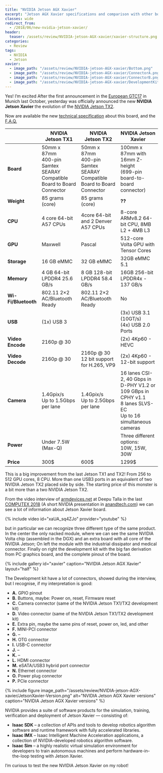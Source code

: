 ```yaml
---
title: "NVIDIA Jetson AGX Xavier"
excerpt: "Jetson AGX Xavier specifications and comparison with other boards"
classes: wide
redirect_from:
  - /2018/06/new-nvidia-jetson-xavier/
header:
  teaser: /assets/review/NVIDIA-jetson-AGX-xavier/xavier-structure.png
categories:
  - Review
tags:
  - NVIDIA
  - Jetson
xavier:
  - image_path: "/assets/review/NVIDIA-jetson-AGX-xavier/Bottom.png"
  - image_path: "/assets/review/NVIDIA-jetson-AGX-xavier/ConnectorA.png"
  - image_path: "/assets/review/NVIDIA-jetson-AGX-xavier/ConnectorB.png"
  - image_path: "/assets/review/NVIDIA-jetson-AGX-xavier/DevelopmentKit.png"
---
```


Yes! I’m excited After the first announcement in the [European GTC17](http://rnext.it/review/gtc-europe-2017/) in Munich last October, yesterday was officially announced the new **NVIDIA Jetson Xavier** the evolution of the [NVIDIA Jetson TX2](http://rnext.it/review/nvidia-jetson-tx2/).

Now are available the new [technical specification](https://developer.nvidia.com/jetson-xavier) about this board, and the [F.A.Q.](https://developer.nvidia.com/embedded/jetson-xavier-faq)


|             | NVIDIA Jetson TX1 | NVIDIA Jetson TX2 | NVIDIA Jetson Xavier |
|-------------|-------------------|-------------------|----------------------|
| **Board**       | 50mm x 87mm<br/>400-pin Samtex SEARAY Compatible Board to Board Connector | 50mm x 87mm<br/>400-pin Samtex SEARAY Compatible Board to Board Connector | 100mm x 87mm with 16mm Z-height<br/>(699-pin board-to-board connector) |
| **Weight** | 85 grams (core) | 85 grams (core) | **??** |
| **CPU** | 4 core 64-bit A57 CPUs | 4core 64-bit and 2 Denver A57 CPUs | 8-core ARMv8.2 64-bit CPU, 8MB L2 + 4MB L3 |
| **GPU** | Maxwell | Pascal | 512-core Volta GPU with Tensor Cores |
| **Storage** | 16 GB eMMC | 32 GB eMMC | 32GB eMMC 5.1 |
| **Memory** | 4 GB 64-bit LPDDR4 25.6 GB/s | 8 GB 128-bit LPDDR4 58.4 GB/s | 16GB 256-bit LPDDR4x - 137 GB/s |
| **Wi-Fi/Bluetooth** | 802.11 2×2 AC/Bluetooth Ready | 802.11 2×2 AC/Bluetooth Ready | No |
| **USB** | (1x) USB 3| | (3x) USB 3.1 (10GT/s)<br/>(4x) USB 2.0 Ports |
| **Video Encode** | 2160p @ 30	| | (2x) 4Kp60 - HEVC |
| **Video Decode** | 2160p @ 30	| 2160p @ 30<br/>12 bit support for H.265, VP9 | (2x) 4Kp60 - 12-bit support |
| **Camera** | 1.4Gpix/s<br/>Up to 1.5Gbps per lane	| 1.4Gpix/s<br/>Up to 2.5Gbps per lane | 16 lanes CSI-2, 40 Gbps in D-PHY V1.2 or 109 GBps in CPHY v1.1<br/>8 lanes SLVS-EC<br/>Up to 16 simultaneous cameras |
| **Power**	| Under 7.5W (Max-Q) | | Three different options:<br/>10W, 15W, 30W |
| **Price** | 300$ | 600$ | 1299$ |

This is a big improvement from the last Jetson TX1 and TX2! From 256 to 512 GPU cores, 8 CPU. More than one USB3 ports in an equivalent of two NVIDIA Jetson TX2 placed side by side. The starting price of this monster is a bit more than a two NVIDIA Jetson TX2.

From the video interview of [armdevices.net](http://armdevices.net/2018/06/04/1299-nvidia-jetson-xavier-dev-kit-8-core-armv8-512-core-volta-gpu-for-ai-robotics/) at Deepu Talla in the last [COMPUTEX 2018](https://www.computextaipei.com.tw/) (A short NVIDIA presentation in [anandtech.com](https://www.anandtech.com/show/12861/computex-2018-nvidia-live-blog-1pm-tw-5am-utc)) we can see a lot of information about Jetson Xavier board.

{% include video id="xaUA_sq4ZJo" provider="youtube" %}

but in particular we can recognize three different type of the same product. In the center the only nacked module, where we can see the same NVIDIA Volta chip (assembled in the DGX) and an extra board with all core of the NVIDIA Jetson; On left the module with the industrial dissipator and medical connector. Finally on right the development kit with the big fan derivation from PC graphics board, and the complete pinout of the board.

{% include gallery id="xavier" caption="NVIDIA Jetson AGX Xavier" layout="half" %}

The Development kit have a lot of connectors, showed during the interview, but I recognise, if my interpretation is good:

* **A.** GPIO pinout
* **B.** Buttons, maybe: Power on, reset, Firmware reset
* **C.** Camera connector (same of the NVIDIA Jetson TX1/TX2 development kit)
* **D.** Video connector (same of the NVIDIA Jetson TX1/TX2 development kit)
* **E.** Extra pin, maybe the same pins of reset, power on, led, and other
* **F.** MINI-PCI connector
* **G.** –
* **H.** OTG connector
* **I.** USB-C connector
* **J.** –
* **K.** –
* **L.** HDMI connector
* **M.** eSATA/USB3 hybrid port connector
* **N.** Ethernet connector
* **O.** Power plug connector
* **P.** PCIe connector

{% include figure image_path="/assets/review/NVIDIA-jetson-AGX-xavier/JetsonXavier-Version.png" alt="NVIDIA Jetson AGX Xavier versions" caption="NVIDIA Jetson AGX Xavier versions" %}

NVIDIA provides a suite of software products for the simulation, training, verification and deployment of Jetson Xavier — consisting of:

* **Isaac SDK** – a collection of APIs and tools to develop robotics algorithm software and runtime framework with fully accelerated libraries.
* **Isaac IMX** – Isaac Intelligent Machine Acceleration applications, a collection of NVIDIA-developed robotics algorithm software.
* **Isaac Sim** – a highly realistic virtual simulation environment for developers to train autonomous machines and perform hardware-in-the-loop testing with Jetson Xavier.

I’m curious to test the new NVIDIA Jetson Xavier on my robot!